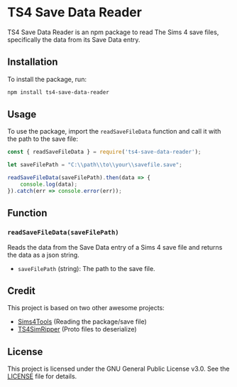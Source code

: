 
# TS4 Save Data Reader

TS4 Save Data Reader is an npm package to read The Sims 4 save files, specifically the data from its Save Data entry.

## Installation

To install the package, run:

```sh
npm install ts4-save-data-reader
```

## Usage

To use the package, import the `readSaveFileData` function and call it with the path to the save file:

```javascript
const { readSaveFileData } = require('ts4-save-data-reader');

let saveFilePath = "C:\\path\\to\\your\\savefile.save";

readSaveFileData(saveFilePath).then(data => {
    console.log(data);
}).catch(err => console.error(err));
```

## Function

### `readSaveFileData(saveFilePath)`

Reads the data from the Save Data entry of a Sims 4 save file and returns the data as a json string.

- `saveFilePath` (string): The path to the save file.

## Credit

This project is based on two other awesome projects:

- [Sims4Tools](https://github.com/s4ptacle/Sims4Tools) (Reading the package/save file)
- [TS4SimRipper](https://github.com/CmarNYC-Tools/TS4SimRipper) (Proto files to deserialize)

## License

This project is licensed under the GNU General Public License v3.0. See the [LICENSE](LICENSE) file for details.
